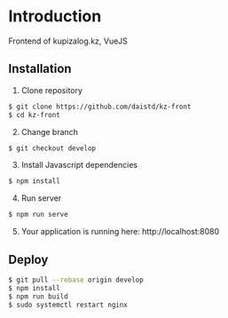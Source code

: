 # Introduction

Frontend of kupizalog.kz, VueJS  

## Installation

1. Clone repository

```bash
$ git clone https://github.com/daistd/kz-front
$ cd kz-front
```

2. Change branch

```bash
$ git checkout develop
```

3. Install Javascript dependencies

```bash
$ npm install
```

4. Run server

```bash
$ npm run serve
```

5. Your application is running here: http://localhost:8080

## Deploy

```bash
$ git pull --rebase origin develop
$ npm install
$ npm run build
$ sudo systemctl restart nginx
```
